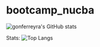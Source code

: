 # bootcamp_nucba

![gonferreyra's GitHub stats](https://github-readme-stats.vercel.app/api?username=gonferreyra&theme=tokyonight&show_icons=true)


Stats: ![Top Langs](https://github-readme-stats.vercel.app/api/top-langs/?username=gonferreyra&bg_color=000000&text_color=FFFFFF&title_color=159E4A&langs_count=10&card_width=1000&layout=compact)
